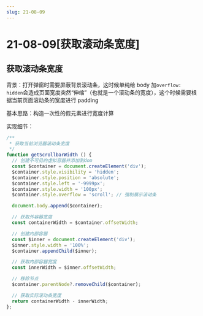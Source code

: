 ```yaml
---
slug: 21-08-09
---
```


# 21-08-09[获取滚动条宽度]

## 获取滚动条宽度

背景：打开弹窗时需要屏蔽背景滚动条，这时候单纯给 body 加`overflow: hidden`会造成页面宽度突然“伸缩”（也就是一个滚动条的宽度），这个时候需要根据当前页面滚动条的宽度进行 padding

基本思路：构造一次性的假元素进行宽度计算

实现细节：

```javascript
/**
 * 获取当前浏览器滚动条宽度
 */
function getScrollbarWidth () {
  // 创建不可见的虚拟容器并添加到dom
  const $container = document.createElement('div');
  $container.style.visibility = 'hidden';
  $container.style.position = 'absolute';
  $container.style.left = '-9999px';
  $container.style.width = '100px';
  $container.style.overflow = 'scroll'; // 强制展示滚动条

  document.body.append($container);

  // 获取外容器宽度
  const containerWidth = $container.offsetWidth;

  // 创建内部容器
  const $inner = document.createElement('div');
  $inner.style.width = '100%';
  $container.appendChild($inner);

  // 获取内部容器宽度
  const innerWidth = $inner.offsetWidth;

  // 移除节点
  $container.parentNode?.removeChild($container);

  // 获取实际滚动条宽度
  return containerWidth - innerWidth;
};
```
